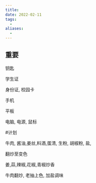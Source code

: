 ```yaml
---
title: 
date: 2022-02-11
tags: 
  - 
aliases: 
  - 
---
```



## 重要

钥匙

学生证

身份证, 校园卡

手机

平板

电脑, 电源, 鼠标



#计划 

牛肉, 酱油,姜丝,料酒,蛋清, 生粉, 胡椒粉, 盐,

翻炒至变色

姜,蒜,辣椒,花椒,青椒炒香

牛肉翻炒, 老抽上色, 加盐调味